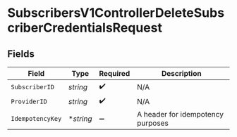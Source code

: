 # SubscribersV1ControllerDeleteSubscriberCredentialsRequest


## Fields

| Field                             | Type                              | Required                          | Description                       |
| --------------------------------- | --------------------------------- | --------------------------------- | --------------------------------- |
| `SubscriberID`                    | *string*                          | :heavy_check_mark:                | N/A                               |
| `ProviderID`                      | *string*                          | :heavy_check_mark:                | N/A                               |
| `IdempotencyKey`                  | **string*                         | :heavy_minus_sign:                | A header for idempotency purposes |